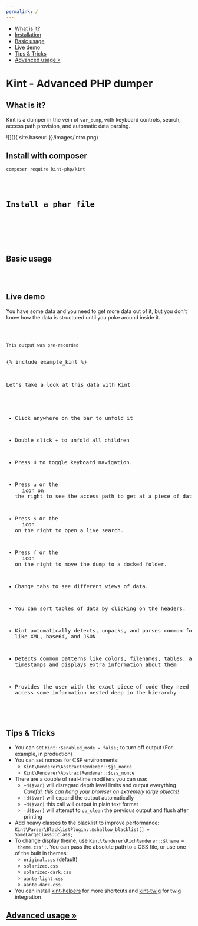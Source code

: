 ```yaml
---
permalink: /
---
```


<div id="leftmenu" class="col-sm-4 col-md-3 hidden-xs">
<ul class="nav nav-list side-navigation" data-spy="affix" data-offset-top="{{ site.affix_offset }}">
    <li><a href="#about">What is it?</a></li>
    <li><a href="#install">Installation</a></li>
    <li><a href="#use">Basic usage</a></li>
    <li><a href="#demo">Live demo</a></li>
    <li><a href="#tips">Tips &amp; Tricks</a></li>
    <li><a href="{{ site.baseurl }}/advanced/">Advanced usage &raquo;</a></li>
</ul>
</div>
<div class="col-sm-8 col-md-9" markdown="1">

# Kint - Advanced PHP dumper

<section id="about" markdown="1">

## What is it?

Kint is a dumper in the vein of `var_dump`, with keyboard controls, search, access path provision, and automatic data parsing.

![]({{ site.baseurl }}/images/intro.png)

</section>
<section id="install" markdown="1">

## Install with composer

```
composer require kint-php/kint
```

<pre class="prettyprint linenums"><?php

include 'vendor/autoload.php';

d('Dumped with Kint');</pre>

## Install a phar file

<pre class="prettyprint linenums"><?php

// Found in the build folder
include 'kint.phar';

d('Dumped with Kint');</pre>

</section>
<section id="use" markdown="1">

## Basic usage

<pre class="prettyprint linenums"><?php

Kint::dump($GLOBALS, $_SERVER); // Dump any number of variables
d($GLOBALS, $_SERVER); // d() is a shortcut for Kint::dump()

Kint::trace(); // Dump a backtrace

Kint::$enabled_mode = false; // Disable kint
</pre>

</section>
<section id="demo" markdown="1">

## Live demo

You have some data and you need to get more data out of it, but you don't know how the data is structured until you poke around inside it.

<pre class="prettyprint linenums"><?php

$time = get_mysterious_value();
$data = get_mysterious_data();
$object = get_mysterious_object();

include 'kint.phar';

d($time, $data, $object);
</pre>

<small>This output was pre-recorded</small>

<div>{% include example_kint %}</div>

Let's take a look at this data with Kint

* Click anywhere on the bar to unfold it
* Double click `+` to unfold all children
* Press `d` to toggle keyboard navigation.
* Press `a` or the <img src="{{ site.baseurl }}/images/icon-ap.svg" width="11" /> icon on the right to see the access path to get at a piece of data.
* Press `s` or the <img src="{{ site.baseurl }}/images/icon-search.svg" width="11" /> icon on the right to open a live search.
* Press `f` or the <img src="{{ site.baseurl }}/images/icon-folder.svg" width="11" /> icon on the right to move the dump to a docked folder.
* Change tabs to see different views of data.
* You can sort tables of data by clicking on the headers.

* Kint automatically detects, unpacks, and parses common formats like XML, base64, and JSON
* Detects common patterns like colors, filenames, tables, and timestamps and displays extra information about them
* Provides the user with the exact piece of code they need to access some information nested deep in the hierarchy

</section>
<section id="tips" markdown="1">

## Tips & Tricks

* You can set `Kint::$enabled_mode = false;` to turn off output (For example, in production)
* You can set nonces for CSP environments:
    * `Kint\Renderer\AbstractRenderer::$js_nonce`
    * `Kint\Renderer\AbstractRenderer::$css_nonce`
* There are a couple of real-time modifiers you can use:
    * `+d($var)` will disregard depth level limits and output everything  
      *Careful, this can hang your browser on extremely large objects!*
    * `!d($var)` will expand the output automatically
    * `~d($var)` this call will output in plain text format
    * `-d($var)` will attempt to `ob_clean` the previous output and flush after printing
* Add heavy classes to the blacklist to improve performance:  
    `Kint\Parser\BlacklistPlugin::$shallow_blacklist[] = SomeLargeClass::class;`
* To change display theme, use `Kint\Renderer\RichRenderer::$theme = 'theme.css';`. You can pass the absolute path to a CSS file, or use one of the built in themes:
    * `original.css` (default)
    * `solarized.css`
    * `solarized-dark.css`
    * `aante-light.css`
    * `aante-dark.css`
* You can install [kint-helpers](https://github.com/kint-php/kint-helpers) for more shortcuts and [kint-twig](https://github.com/kint-php/kint-twig) for twig integration

</section>

<h2><a href="{{ site.baseurl }}/advanced/">Advanced usage &raquo;</a></h2>

</div>
